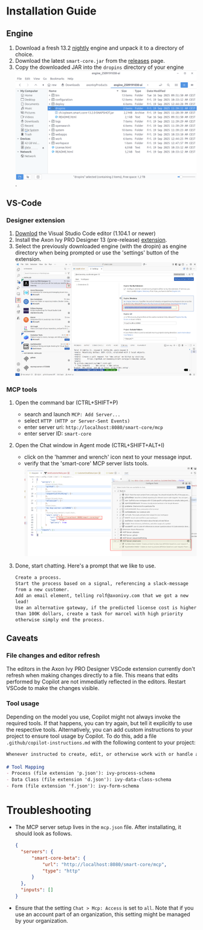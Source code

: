 # Installation Guide

## Engine
1. Download a fresh 13.2 [nightly](https://developer.axonivy.com/download/nightly) engine and unpack it to a directory of choice.
2. Download the latest `smart-core.jar` from the [releases](https://github.com/axonivy/smart-core/releases) page.
3. Copy the downloaded JAR into the `dropins` directory of your engine ![](img/smart-core-dropin-installation.png).

## VS-Code

### Designer extension
1. [Downlod](https://code.visualstudio.com/download) the Visual Studio Code editor (1.104.1 or newer)
2. Install the Axon Ivy PRO Designer 13 (pre-release) [extension](https://marketplace.visualstudio.com/items?itemName=axonivy.vscode-designer-13).
3. Select the previously downloaded engine (with the dropin) as engine directory when being prompted or use the 'settings' button of the extension. ![select-engine](img/smart-core-engine-selection.png)

### MCP tools

1. Open the command bar (CTRL+SHIFT+P)
    - search and launch `MCP: Add Server...`
    - select `HTTP (HTTP or Server-Sent Events)`
    - enter server uri: `http://localhost:8080/smart-core/mcp`
    - enter server ID: `smart-core`

2. Open the Chat window in Agent mode (CTRL+SHIFT+ALT+I)
    - click on the 'hammer and wrench' icon next to your message input.
    - verify that the 'smart-core' MCP server lists tools.
    ![tools](img/smart-core-mcp-tools.png)

3. Done, start chatting. Here's a prompt that we like to use.
    ```
    Create a process.
    Start the process based on a signal, referencing a slack-message from a new customer.
    Add an email element, telling rolf@axonivy.com that we got a new lead!
    Use an alternative gateway, if the predicted license cost is higher than 100K dollars, create a task for marcel with high priority otherwise simply end the process.
    ```

## Caveats

### File changes and editor refresh

The editors in the Axon Ivy PRO Designer VSCode extension currently don't refresh when making changes directly to a file. This means that edits performed by Copilot are not immediatly reflected in the editors. Restart VSCode to make the changes visible.

### Tool usage

Depending on the model you use, Copilot might not always invoke the required tools. If that happens, you can try again, but tell it explicitly to use the respective tools. Alternatively, you can add custom instructions to your project to ensure tool usage by Copilot. To do this, add a file `.github/copilot-instructions.md` with the following content to your project:

```md
Whenever instructed to create, edit, or otherwise work with or handle a file or resource in this project, check the following mapping to determine whether the file/resource is present in it as a key. If so, invoke the corresponding tool defined as the value in the mapping to retrieve a JSON schema and additional guidelines regarding that file/resource before proceeding. Use the schema as the authoritative source of truth for structure, required fields, and allowed values and strictly follow the guidelines returned.

# Tool Mapping
- Process (file extension 'p.json'): ivy-process-schema
- Data Class (file extension 'd.json'): ivy-data-class-schema
- Form (file extension 'f.json'): ivy-form-schema
```

# Troubleshooting

- The MCP server setup lives in the `mcp.json` file. After installating, it should look as follows.

  ```json
  {
  	"servers": {
  		"smart-core-beta": {
  			"url": "http://localhost:8080/smart-core/mcp",
  			"type": "http"
  		}
  	},
  	"inputs": []
  }
  ```

- Ensure that the setting `Chat > Mcp: Access` is set to `all`. Note that if you use an account part of an organization, this setting might be managed by your organization.
